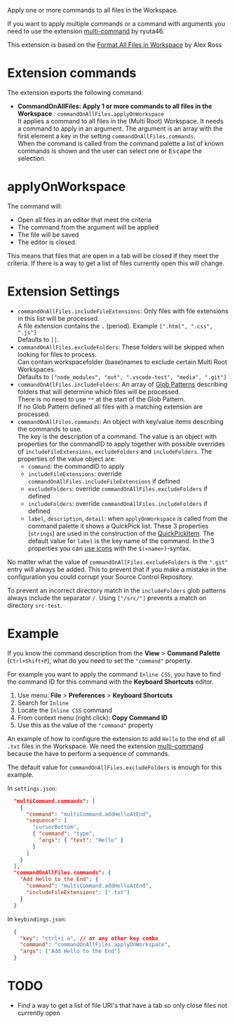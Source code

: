 Apply one or more commands to all files in the Workspace.

If you want to apply multiple commands or a command with arguments you need to use
the extension [multi-command](https://marketplace.visualstudio.com/items?itemName=ryuta46.multi-command) by ryuta46.

This extension is based on the [Format All Files in Workspace](https://marketplace.visualstudio.com/items?itemName=alexr00.formatallfilesinworkspace) by Alex Ross

# Extension commands

The extension exports the following command:

* **CommandOnAllFiles: Apply 1 or more commands to all files in the Workspace** : `commandOnAllFiles.applyOnWorkspace`  
  It applies a command to all files in the (Multi Root) Workspace. It needs a command to apply in an argument. The argument is an array with the first element a key in the setting `commandOnAllFiles.commands`.  
  When the command is called from the command palette a list of known commands is shown and the user can select one or <kbd>Escape</kbd> the selection.

# applyOnWorkspace

The command will:
* Open all files in an editor that meet the criteria
* The command from the argument will be applied
* The file will be saved
* The editor is closed.

This means that files that are open in a tab will be closed if they meet the criteria. If there is a way to get a list of files currently open this will change.

# Extension Settings

* `commandOnAllFiles.includeFileExtensions`: Only files with file extensions in this list will be processed.  
  A file extension contains the **`.`** (period). Example `[".html", ".css", ".js"]`  
  Defaults to `[]`.
* `commandOnAllFiles.excludeFolders`: These folders will be skipped when looking for files to process.  
  Can contain workspacefolder (base)names to exclude certain Multi Root Workspaces.  
  Defaults to `["node_modules", "out", ".vscode-test", "media", ".git"]`
* `commandOnAllFiles.includeFolders`: An array of [Glob Patterns](https://code.visualstudio.com/api/references/vscode-api#GlobPattern) describing folders that will determine which files will be processed.  
  There is no need to use `**` at the start of the Glob Pattern.  
  If no Glob Pattern defined all files with a matching extension are processed.
* `commandOnAllFiles.commands`: An object with key/value items describing the commands to use.  
  The key is the description of a command. The value is an object with properties for the commandID to apply together with possible overrides of `includeFileExtensions`, `excludeFolders` and `includeFolders`. The properties of the value object are:
    * `command`: the commandID to apply
    * `includeFileExtensions`: override `commandOnAllFiles.includeFileExtensions` if defined
    * `excludeFolders`: override `commandOnAllFiles.excludeFolders` if defined
    * `includeFolders`: override `commandOnAllFiles.includeFolders` if defined
    * `label`, `description`, `detail`: when `applyOnWorkspace` is called from the command palette it shows a QuickPick list. These 3 properties (`strings`) are used in the construction of the [QuickPickItem](https://code.visualstudio.com/api/references/vscode-api#QuickPickItem). The default value for `label` is the key name of the command. In the 3 properties you can [use icons](https://microsoft.github.io/vscode-codicons/dist/codicon.html) with the `$(<name>)`-syntax.

No matter what the value of `commandOnAllFiles.excludeFolders` is the `".git"` entry will always be added. This to prevent that if you make a mistake in the configuration you could corrupt your Source Control Repository.

To prevent an incorrect directory match in the `includeFolders` glob patterns always include the separator `/`. Using `["/src/"]` prevents a match on directory `src-test`.

# Example

If you know the command description from the **View** > **Command Palette** (`Ctrl+Shift+P`), what do you need to set the `"command"` property.

For example you want to apply the command `Inline CSS`, you have to find the command ID for this command with the **Keyboard Shortcuts** editor.

1. Use menu: **File** > **Preferences** > **Keyboard Shortcuts**
1. Search for `Inline`
1. Locate the `Inline CSS` command
1. From context menu (right click): **Copy Command ID**
1. Use this as the value of the `"command"` property

An example of how to configure the extension to add `Hello` to the end of all `.txt` files in the Workspace. We need the extension [multi-command](https://marketplace.visualstudio.com/items?itemName=ryuta46.multi-command) because the have to perform a sequence of commands.

The default value for `commandOnAllFiles.excludeFolders` is enough for this example.

In `settings.json`:

``` json
  "multiCommand.commands": [
    {
      "command": "multiCommand.addHelloAtEnd",
      "sequence": [
        "cursorBottom",
        { "command": "type",
          "args": { "text": "Hello" }
        }
      ]
    }
  ],
  "commandOnAllFiles.commands": {
    "Add Hello to the End": {
      "command": "multiCommand.addHelloAtEnd",
      "includeFileExtensions": [".txt"]
    }
  }
```

In `keybindings.json`:

``` json
  {
    "key": "ctrl+i a", // or any other key combo
    "command": "commandOnAllFiles.applyOnWorkspace",
    "args": ["Add Hello to the End"]
  }
```

# TODO

* Find a way to get a list of file URI's that have a tab so only close files not currently open
